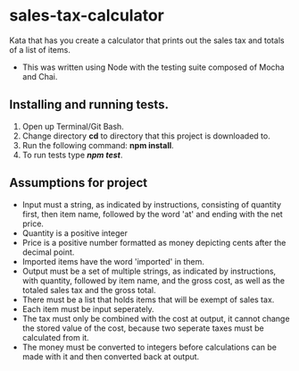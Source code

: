 # sales-tax-calculator
Kata that has you create a calculator that prints out the sales tax and totals of a list of items.

- This was written using Node with the testing suite composed of Mocha and Chai.

## Installing and running tests.

1.	Open up Terminal/Git Bash.
2.	Change directory **cd** to directory that this project is downloaded to.
3.	Run the following command: **npm install**.
4.  To run tests type ***npm test***.

## Assumptions for project

- Input must a string, as indicated by instructions, consisting of quantity first, then item name, followed by the word 'at' and ending with the net price.
- Quantity is a positive integer
- Price is a positive number formatted as money depicting cents after the decimal point.
- Imported items have the word 'imported' in them.
- Output must be a set of multiple strings, as indicated by instructions, with quantity, followed by item name, and the gross cost, as well as the totaled sales tax and the gross total.
- There must be a list that holds items that will be exempt of sales tax.
- Each item must be input seperately.
- The tax must only be combined with the cost at output, it cannot change the stored value of the cost, because two seperate taxes must be calculated from it.
- The money must be converted to integers before calculations can be made with it and then converted back at output.
